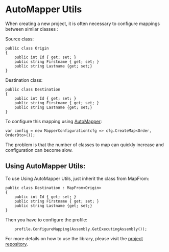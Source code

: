 # AutoMapper Utils

When creating a new project, it is often necessary to configure mappings between similar classes :

Source class:

```
public class Origin
{
    public int Id { get; set; }
    public string Firstname { get; set; }
    public string Lastname {get; set;}
}
```

Destination class:

```
public class Destination
{
    public int Id { get; set; }
    public string Firstname { get; set; }
    public string Lastname {get; set;}
}
```

To configure this mapping using [AutoMapper](https://automapper.org/):

```var config = new MapperConfiguration(cfg => cfg.CreateMap<Order, OrderDto>());```

The problem is that the number of classes to map can quickly increase and configuration can become slow.

## Using AutoMapper Utils:

To use Using AutoMapper Utils, just inherit the class from MapFrom:

```
public class Destination : MapFrom<Origin>
{
    public int Id { get; set; }
    public string Firstname { get; set; }
    public string Lastname {get; set;}
}
```

Then you have to configure the profile:

```
    profile.ConfigureMapping(Assembly.GetExecutingAssembly());
```

For more details on how to use the library, please visit the [project repository](https://github.com/DotLand-Inc/AutoMapper-Utils).
